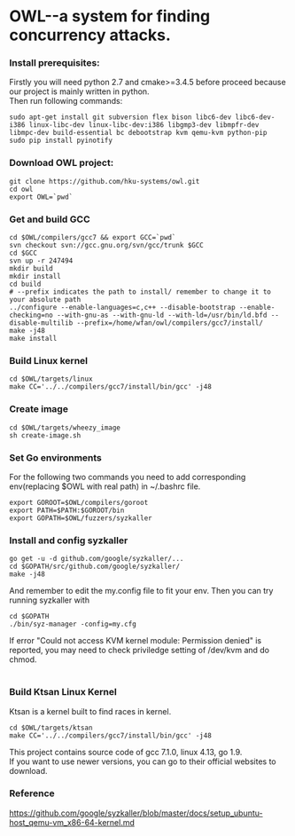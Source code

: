 # OWL--a system for finding concurrency attacks.

### Install prerequisites:
Firstly you will need python 2.7 and cmake>=3.4.5  before proceed because our project is mainly written in python.<br>
Then run following commands:
```
sudo apt-get install git subversion flex bison libc6-dev libc6-dev-i386 linux-libc-dev linux-libc-dev:i386 libgmp3-dev libmpfr-dev libmpc-dev build-essential bc debootstrap kvm qemu-kvm python-pip
sudo pip install pyinotify
```

### Download OWL project:

```
git clone https://github.com/hku-systems/owl.git
cd owl
export OWL=`pwd`
```
### Get and build GCC
```
cd $OWL/compilers/gcc7 && export GCC=`pwd`
svn checkout svn://gcc.gnu.org/svn/gcc/trunk $GCC
cd $GCC
svn up -r 247494
mkdir build
mkdir install
cd build
# --prefix indicates the path to install/ remember to change it to your absolute path
../configure --enable-languages=c,c++ --disable-bootstrap --enable-checking=no --with-gnu-as --with-gnu-ld --with-ld=/usr/bin/ld.bfd --disable-multilib --prefix=/home/wfan/owl/compilers/gcc7/install/ 
make -j48
make install
```
### Build Linux kernel
```
cd $OWL/targets/linux
make CC='../../compilers/gcc7/install/bin/gcc' -j48
```
### Create image
```
cd $OWL/targets/wheezy_image
sh create-image.sh
```
### Set Go environments
For the following two commands you need to add corresponding env(replacing $OWL with real path) in ~/.bashrc file.
```
export GOROOT=$OWL/compilers/goroot
export PATH=$PATH:$GOROOT/bin
export GOPATH=$OWL/fuzzers/syzkaller
```
### Install and config syzkaller
```
go get -u -d github.com/google/syzkaller/...
cd $GOPATH/src/github.com/google/syzkaller/
make -j48
```
And remember to edit the my.config file to fit your env. Then you can try running syzkaller with
```
cd $GOPATH
./bin/syz-manager -config=my.cfg
```
If error "Could not access KVM kernel module: Permission denied" is reported, you may need to check priviledge setting of /dev/kvm and do chmod.<br><br>

### Build Ktsan Linux Kernel
Ktsan is a kernel built to find races in kernel.
```
cd $OWL/targets/ktsan
make CC='../../compilers/gcc7/install/bin/gcc' -j48
```
This project contains source code of gcc 7.1.0, linux 4.13, go 1.9. <br>
If you want to use newer versions, you can go to their official websites to download.<br>
### Reference
https://github.com/google/syzkaller/blob/master/docs/setup_ubuntu-host_qemu-vm_x86-64-kernel.md <br>
